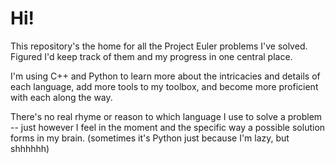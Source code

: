 # Hi!
This repository's the home for all the Project Euler problems I've solved. Figured I'd keep track of them and my progress in one central place.

I'm using C++ and Python to learn more about the intricacies and details of each language, add more tools to my toolbox, and become more proficient with each along the way.

There's no real rhyme or reason to which language I use to solve a problem -- just however I feel in the moment and the specific way a possible solution forms in my brain. (sometimes it's Python just because I'm lazy, but shhhhhh)
